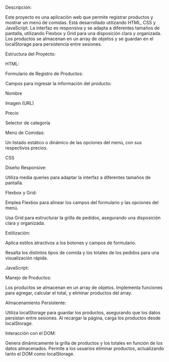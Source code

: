 Descripción:

Este proyecto es una aplicación web que permite registrar productos y mostrar un menú de comidas. Está desarrollado utilizando HTML, CSS y JavaScript. La interfaz es responsiva y se adapta a diferentes tamaños de pantalla, utilizando Flexbox y Grid para una disposición clara y organizada. Los productos se almacenan en un array de objetos y se guardan en el localStorage para persistencia entre sesiones.

Estructura del Proyecto:

HTML:

Formulario de Registro de Productos:

Campos para ingresar la información del producto:

Nombre

Imagen (URL)

Precio

Selector de categoría

Menú de Comidas:

Un listado estático o dinámico de las opciones del menú, con sus respectivos precios.

CSS

Diseño Responsive:

Utiliza media queries para adaptar la interfaz a diferentes tamaños de pantalla.

Flexbox y Grid:

Emplea Flexbox para alinear los campos del formulario y las opciones del menú.

Usa Grid para estructurar la grilla de pedidos, asegurando una disposición clara y organizada.

Estilización:

Aplica estilos atractivos a los botones y campos de formulario.

Resalta los distintos tipos de comida y los totales de los pedidos para una visualización rápida.

JavaScript:

Manejo de Productos:

Los productos se almacenan en un array de objetos.
Implementa funciones para agregar, calcular el total, y eliminar productos del array.

Almacenamiento Persistente:

Utiliza localStorage para guardar los productos, asegurando que los datos persistan entre sesiones.
Al recargar la página, carga los productos desde localStorage.

Interacción con el DOM:

Genera dinámicamente la grilla de productos y los totales en función de los datos almacenados.
Permite a los usuarios eliminar productos, actualizando tanto el DOM como localStorage.

